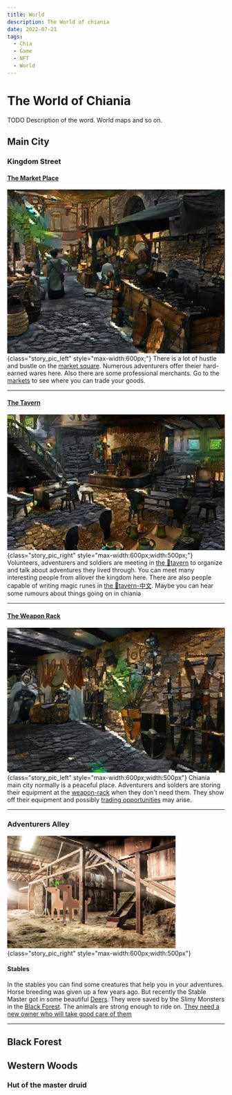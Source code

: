 ```yaml
---
title: World
description: The World of chiania
date: 2022-07-21
tags:
  - Chia
  - Game
  - NFT
  - World
---
```


# The World of Chiania

TODO Description of the word. World maps and so on.

## Main City

### Kingdom Street

#### [The Market Place](https://discord.com/channels/994949585657143296/997830621831368734)

![](include/places/lores/market.jpg){class="story_pic_left" style="max-width:600px;"}
There is a lot of hustle and bustle on the [market square](https://discord.com/channels/994949585657143296/997830621831368734). Numerous adventurers offer theier hard-earned wares here. Also there are some professional merchants. Go to the [markets](items/20_markets.md) to see where you can trade your goods.

<hr style="clear:both;"/>

#### [The Tavern](https://discord.com/channels/994949585657143296/995483089881026631)

![](include/places/lores/medieval-tavern.png){class="story_pic_right" style="max-width:600px;width:500px;"}
Volunteers, adventurers and soldiers are meeting in [the 🍺tavern](https://discord.com/channels/994949585657143296/995483089881026631) to organize and talk about adventures they lived through. You can meet many interesting people from allover the kingdom here. There are also people capable of writing magic runes in [the 🍺tavern-中文](https://discord.com/channels/994949585657143296/997649414787182662). Maybe you can hear some rumours about things going on in chiania 

<hr style="clear:both;"/>

#### [The Weapon Rack](https://discord.com/channels/994949585657143296/995497833216102440)

![](include/places/lores/weapon-chamber.png){class="story_pic_left" style="max-width:600px;width:500px"}
Chiania main city normally is a peaceful place. Adventurers and solders are storing their equipment at the [weapon-rack](https://discord.com/channels/994949585657143296/995497833216102440) when they don't need them. They show off their equipment and possibly [trading opportunities](items/20_markets.md) may arise.

<hr style="clear:both;"/>

### Adventurers Alley


![](include/places/lores/stable-deers.png){class="story_pic_right" style="max-width:600px;width:500px"}
#### Stables

In the stables you can find some creatures that help you in your adventures. Horse breeding was given up a few years ago. But recently the Stable Master got in some beautiful [Deers](https://dexie.space/offers/col1w0h8kkkh37sfvmhqgd4rac0m0llw4mwl69n53033h94fezjp6jaq4pcd3g/xch). They were saved by the Slimy Monsters in the [Black Forest](#black-forest). The animals are strong enough to ride on. [They need a new owner who will take good care of them](https://dexie.space/offers/col1w0h8kkkh37sfvmhqgd4rac0m0llw4mwl69n53033h94fezjp6jaq4pcd3g/xch)

<hr style="clear:both;"/>

## Black Forest

## Western Woods

### Hut of the master druid